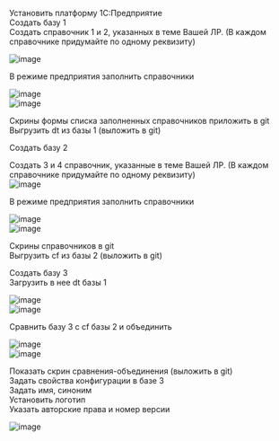 Установить платформу 1С:Предприятие  
Создать базу 1  
Создать справочник 1 и 2, указанных в теме Вашей ЛР. (В каждом справочнике придумайте по одному реквизиту)  

![image](https://user-images.githubusercontent.com/107550671/209155050-6809f84d-b073-435e-bbb1-71a7ee9c555e.png)  

В режиме предприятия заполнить справочники  

![image](https://user-images.githubusercontent.com/107550671/209155337-30a30269-d4a2-4044-a737-bd74860a4e97.png)  
![image](https://user-images.githubusercontent.com/107550671/209155384-ee3ab7d2-f899-486d-9525-cf33627b6510.png)  

Скрины формы списка заполненных справочников приложить в git  
Выгрузить dt из базы 1 (выложить в git)  
  
Создать базу 2  

Создать 3 и 4 справочник, указанные в теме Вашей ЛР. (В каждом справочнике придумайте по одному реквизиту)  
![image](https://user-images.githubusercontent.com/107550671/209155821-d61d5801-88a9-49e5-9201-4d9f170e99da.png)  

В режиме предприятия заполнить справочники  

![image](https://user-images.githubusercontent.com/107550671/209156236-ad6d5d42-07a5-44ff-bcad-28b669c4bb1c.png)  
![image](https://user-images.githubusercontent.com/107550671/209156264-4cc3028b-3a90-46e6-a7d6-9ff1bce9d1fa.png)  

Скрины справочников в git  
Выгрузить cf из базы 2 (выложить в git)  
  
Создать базу 3  
Загрузить в нее dt базы 1  

![image](https://user-images.githubusercontent.com/107550671/209156579-ae363a51-427a-4666-8c89-2f01b7f756b0.png)  
![image](https://user-images.githubusercontent.com/107550671/209156664-08049d24-5694-433e-b41f-fb3de205c9d1.png)  

Сравнить базу 3 с cf базы 2 и объединить  

![image](https://user-images.githubusercontent.com/107550671/209156791-3b9c7f38-0c4d-45a7-b3a7-aa1b1bd73955.png)  
![image](https://user-images.githubusercontent.com/107550671/209156852-f41aa222-22af-4968-b01a-051417786db8.png)  

Показать скрин сравнения-объединения (выложить в git)  
Задать свойства конфигурации в базе 3  
Задать имя, синоним  
Установить логотип  
Указать авторские права и номер версии  

![image](https://user-images.githubusercontent.com/107550671/209157929-10a198c6-c238-4ac3-99d2-5546364b1fc9.png)  

